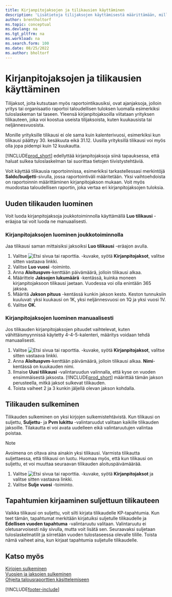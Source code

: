 ```yaml
---
title: Kirjanpitojaksojen ja tilikausien käyttäminen
description: 'Lisätietoja tilijaksojen käyttämisestä määrittämään, milloin yrityksen taloudellinen tulos raportoidaan.'
author: brentholtorf
ms.topic: conceptual
ms.devlang: na
ms.tgt_pltfrm: na
ms.workload: na
ms.search.form: 100
ms.date: 08/25/2022
ms.author: bholtorf
---
```

# Kirjanpitojaksojen ja tilikausien käyttäminen

Tilijaksot, joita kutsutaan myös raportointikausiksi, ovat ajanjaksoja, jolloin yritys tai organisaatio raportoi taloudellisen tuloksen luomalla esimerkiksi tuloslaskeman tai taseen. Yleensä kirjanpitojaksoilla viitataan yrityksen tilikauteen, joka voi koostua useista tilijaksoista, kuten kuukausista tai neljännesvuosista.

Monille yrityksille tilikausi ei ole sama kuin kalenterivuosi, esimerkiksi kun tilikausi päättyy 30. kesäkuuta eikä 31.12. Uusilla yrityksillä tilikausi voi myös olla jopa pidempi kuin 12 kuukautta.  

[!INCLUDE[prod_short](includes/prod_short.md)] edellyttää kirjanpitojaksoja siinä tapauksessa, että haluat sulkea tuloslaskelman tai suorittaa tietojen tiivistystehtäviä.

Voit käyttää tilikausia raportoinnissa, esimerkiksi tarkastellessasi merkintöjä **Saldo/budjetti**-sivulla, jossa raportointiväli määritetään. Yksi vaihtoehdoista on raportoinnin määrittäminen kirjanpitojakson mukaan. Voit myös muodostaa taloudellisen raportin, joka vertaa eri kirjanpitojaksojen tuloksia.

## Uuden tilikauden luominen

Voit luoda kirjanpitojaksoja joukkotoiminnolla käyttämällä **Luo tilikausi** -eräajoa tai voit luoda ne manuaalisesti.

### Kirjanpitojaksojen luominen joukkotoiminnolla

Jaa tilikausi saman mittaisiksi jaksoiksi **Luo tilikausi** -eräajon avulla.  

1. Valitse ![Etsi sivua tai raporttia.](media/ui-search/search_small.png "Etsi sivua tai raporttia -kuvake") -kuvake, syötä **Kirjanpitojaksot**, valitse sitten vastaava linkki.  
2. Valitse **Luo vuosi** -toiminto.
3. Anna **Aloituspvm**-kenttään päivämäärä, jolloin tilikausi alkaa.  
4. Määrittele **Jaksojen lukumäärä** -kentässä, kuinka moneen kirjanpitojaksoon tilikausi jaetaan. Vuodessa voi olla enintään 365 jaksoa.  
5. Määritä **Jakson pituus** -kentässä kunkin jakson kesto. Keston tunnuksiin kuuluvat: yksi kuukausi on 1K, yksi neljännesvuosi on 1Q ja yksi vuosi 1V.  
6. Valitse **OK**.  

### Kirjanpitojaksojen luominen manuaalisesti

Jos tilikauden kirjanpitojaksojen pituudet vaihtelevat, kuten vähittäismyynnissä käytetty 4-4-5-kalenteri, määritys voidaan tehdä manuaalisesti.  
  
1. Valitse ![Etsi sivua tai raporttia.](media/ui-search/search_small.png "Etsi sivua tai raporttia -kuvake") -kuvake, syötä **Kirjanpitojaksot**, valitse sitten vastaava linkki.  
2. Anna **Aloituspvm**-kenttään päivämäärä, jolloin tilikausi alkaa. **Nimi**-kentässä on kuukauden nimi.  
3. Ilmaise **Uusi tilikausi** -valintaruudun valinnalla, että kyse on vuoden ensimmäisestä jaksosta. [!INCLUDE[prod_short](includes/prod_short.md)] määrittää tämän jakson perusteella, mitkä jaksot sulkevat tilikauden.
4. Toista vaiheet 2 ja 3 kunkin jäljellä olevan jakson kohdalla.  

## Tilikauden sulkeminen

Tilikauden sulkeminen on yksi kirjojen sulkemistehtävistä. Kun tilikausi on suljettu, **Suljettu**- ja **Pvm lukittu** -valintaruudut valitaan kaikille tilikauden jaksoille. Tilakautta ei voi avata uudelleen eikä valintaruutujen valintaa poistaa.

> [!NOTE]  
> Avoimena on oltava aina ainakin yksi tilikausi. Varmista tilikautta suljettaessa, että tilikausi on luotu. Huomaa myös, että kun tilikausi on suljettu, et voi muuttaa seuraavan tilikauden aloituspäivämäärää.

1. Valitse ![Etsi sivua tai raporttia.](media/ui-search/search_small.png "Etsi sivua tai raporttia -kuvake") -kuvake, syötä **Kirjanpitojaksot** ja valitse sitten vastaava linkki.  
2. Valitse **Sulje vuosi** -toiminto.  

## Tapahtumien kirjaaminen suljettuun tilikauteen

Vaikka tilikausi on suljettu, voit silti kirjata tilikaudelle KP-tapahtumia. Kun teet tämän, tapahtumat merkitään kirjatuiksi suljetulle tilikaudelle ja **Edellisen vuoden tapahtuma** -valintaruutu valitaan. Valintaruutu ei oletusarvoisesti näy sivulla, mutta voit lisätä sen. Seuraavaksi suljetaan tuloslaskelmatilit ja siirretään vuoden tulostaseessa olevalle tilille. Toista nämä vaiheet aina, kun kirjaat tapahtumia suljetulle tilikaudelle.

## Katso myös

[Kirjojen sulkeminen](year-close-books.md)  
[Vuosien ja jaksojen sulkeminen](year-close-years-periods.md)  
[Ohjeita talousraporttien käsittelemiseen](bi-how-work-account-schedule.md)  

[!INCLUDE[footer-include](includes/footer-banner.md)]
